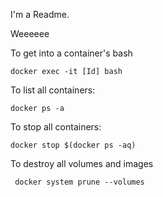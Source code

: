 I'm a Readme.

Weeeeee

To get into a container's bash

```
docker exec -it [Id] bash
```

To list all containers:

```docker ps -a```

To stop all containers:


```docker stop $(docker ps -aq)```


To destroy all volumes and images

``` docker system prune --volumes```
